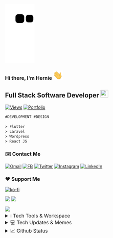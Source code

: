 <!-- <img width="100%" src="./img/banner.png" style="border-top-right-radius: 25px !important; border-top-left-radius: 25px !important" /> -->

![snake gif](https://github.com/herndev/herndev/blob/output/github-contribution-grid-snake.svg)

### Hi there, I'm Hernie <img height="30px" src="https://raw.githubusercontent.com/ABSphreak/ABSphreak/master/gifs/Hi.gif" />

## Full Stack Software Developer <img src="https://cultofthepartyparrot.com/parrots/hd/laptop_parrot.gif" width="25" height="25"/>

[![Views](https://komarev.com/ghpvc/?username=herndev&label=Profile%20views&color=0e75b6&style=for-the-badge)](https://komarev.com/ghpvc/?username=herndev&label=Profile%20views&color=0e75b6&style=for-the-badge)
[![Portfolio](https://img.shields.io/badge/Visit-My%20Portfolio-00aa71?style=for-the-badge)](https://hernie-jabien.com)

<!-- <br />

- 🔭 I’m currently working on some projects.
- 🌱 I’m currently learning new programming trends.
- 👯 I’m looking forward to collaborate with other teams.
- ⚡ Fun fact: I'm friendly and highly approachable.

<br /> -->

```
#DEVELOPMENT #DESIGN

> Flutter
> Laravel
> Wordpress
> React JS
```

### ✉️ Contact Me

[![Gmail](https://img.shields.io/badge/Gmail-c71610?style=for-the-badge&logo=gmail&logoColor=white)](mailto:herniejabien45@gmail.com)
[![FB](https://img.shields.io/badge/Facebook-3b5998?style=for-the-badge&logo=facebook&logoColor=white)](https://facebook.com/dota500)
[![Twitter](https://img.shields.io/badge/Twitter-00acee?style=for-the-badge&logo=twitter&logoColor=white)](https://twitter.com/herndev)
[![Instagram](https://img.shields.io/badge/Instagram-e95950?style=for-the-badge&logo=instagram&logoColor=white)](https://instagram.com/hern.dev)
[![LinkedIn](https://img.shields.io/badge/LinkedIn-0e76a8?style=for-the-badge&logo=linkedin&logoColor=white)](https://www.linkedin.com/in/hernie-jabien-6694aa155)

### ❤ Support Me

[![ko-fi](https://ko-fi.com/img/githubbutton_sm.svg)](https://ko-fi.com/O5O6APHKJ)

<p>
<img src="https://github-readme-streak-stats.herokuapp.com/?user=herndev&theme=dark" width=48% />
 <img src="https://spotify-recently-played-readme.vercel.app/api?user=qavoimqmh9k7ne4br5vn6nqrr&unique=1&count=3" width=35% />
</p>

<img src="https://spotify-github-profile.vercel.app/api/view?uid=qavoimqmh9k7ne4br5vn6nqrr&cover_image=true&theme=novatorem&bar_color=00aa71&bar_color_cover=false" />
  
<!--   https://spotify-github-profile.vercel.app/api/view?uid=qavoimqmh9k7ne4br5vn6nqrr&redirect=true -->

<!-- [![spotify-github-profile](https://spotify-github-profile.vercel.app/api/view?uid=qavoimqmh9k7ne4br5vn6nqrr&cover_image=true&theme=novatorem&bar_color=00aa71&bar_color_cover=false)](https://spotify-github-profile.vercel.app/api/view?uid=qavoimqmh9k7ne4br5vn6nqrr&redirect=true) -->

<br />
 
 
<!-- <details>
  <summary style="font-size: 16px"> ℹ️ About Me</summary>

---

### Check out my portfolio click [here](https://www.hernie-jabien.com/).

```
For Web Development I work on frameworks like Wordpress, Laravel, Django, ReactJs and Vue.
In Mobile App Development I usually work with Flutter framework.
```

---

</details> -->

<details>
  <summary style="font-size: 16px"> ℹ️ Tech Tools & Workspace</summary>

---

### 🔥 Tech & Tools Preference

<img src="https://img.shields.io/badge/-Laravel-f44336?style=for-the-badge&logo=laravel&logoColor=white"> <img src="https://img.shields.io/badge/-Wordpress-21759b?style=for-the-badge&logo=wordpress&logoColor=white"> <img src="https://img.shields.io/badge/-React-000000?style=for-the-badge&logo=react&logoColor=00c8ff"> <img src="https://img.shields.io/badge/-Vue-35495e?style=for-the-badge&logo=vue.js&logoColor=00c8ff"> <img src="https://img.shields.io/badge/-Flutter-blue?style=for-the-badge&logo=flutter&logoColor=00c8ff"> <img src="https://img.shields.io/badge/-Tailwind_CSS-e2e8f0?style=for-the-badge&logo=tailwindcss&logoColor=00c8ff"> <img src="https://img.shields.io/badge/-Bootstrap-563D7C?style=for-the-badge&logo=bootstrap&logoColor=white"> <img src="https://img.shields.io/badge/-Sass-cc6699?style=for-the-badge&logo=sass&logoColor=ffffff"> <img src="https://img.shields.io/badge/-Node.js-3C873A?style=for-the-badge&logo=Node.js&logoColor=white"> <img src="https://img.shields.io/badge/-JQuery-0769ad?style=for-the-badge&logo=jquery&logoColor=00c8ff"> <img src="https://img.shields.io/badge/-JavaScript-eed718?style=for-the-badge&logo=javascript&logoColor=ffffff"> <img src="https://img.shields.io/badge/-MongoDB-4DB33D?style=for-the-badge&logo=mongodb&logoColor=FFFFFF"> <img src="https://img.shields.io/badge/-MySQL-F29111?style=for-the-badge&logo=mysql&logoColor=FFFFFF"> <img src="https://img.shields.io/badge/-Express.js-787878?style=for-the-badge&logo=express&logoColor=white"> <img src="https://img.shields.io/badge/-Firebase-FFA611?style=for-the-badge&logo=firebase&logoColor=FFFFFF"> <img src="http://img.shields.io/badge/-Google%20Cloud%20Platform-4285F4?style=for-the-badge&logo=google%20cloud&logoColor=white"> <img src="http://img.shields.io/badge/-Github-000000?style=for-the-badge&logo=github&logoColor=FFFFFF"> <img src="http://img.shields.io/badge/-Git-F1502F?style=for-the-badge&logo=git&logoColor=FFFFFF"> <img src="http://img.shields.io/badge/-VS%20Code-007ACC?style=for-the-badge&logo=visual%20studio%20code&logoColor=white"> <img src="http://img.shields.io/badge/-Heroku-430098?style=for-the-badge&logo=heroku&logoColor=white"> <img src="https://img.shields.io/badge/-FileZilla-red?style=for-the-badge&logo=filezilla&logoColor=white"> <img src="https://img.shields.io/badge/-Gimp-0e2426?style=for-the-badge&logo=gimp&logoColor=white"> <img src="https://img.shields.io/badge/-Figma-f244a7?style=for-the-badge&logo=figma&logoColor=white">

### 💬 Other Languages I Know

<img src="http://img.shields.io/badge/-Java-F89820?style=for-the-badge&logo=java&logoColor=white"> <img src="https://img.shields.io/badge/-C%20&%20C++-659ad2?style=for-the-badge&logo=c%2B%2B&logoColor=ffffff"> <img src="https://img.shields.io/badge/-Python-black?style=for-the-badge&logo=python&logoColor=white"> <img src="https://img.shields.io/badge/-Dart-blue?style=for-the-badge&logo=dart&logoColor=white"> <img src="https://img.shields.io/badge/-PHP-red?style=for-the-badge&logo=php&logoColor=white">

### 💻 Workspace Spec

![Nvidia](https://img.shields.io/badge/NVIDIA-GK107GLM-76B900?style=for-the-badge&logo=nvidia&logoColor=white)
![Intel](https://img.shields.io/badge/Intel-Core_i7_3rd-0071C5?style=for-the-badge&logo=intel&logoColor=white)
![Ubuntu](https://img.shields.io/badge/Ubuntu-E95420?style=for-the-badge&logo=ubuntu&logoColor=white)
![Mx](https://img.shields.io/badge/MX_Linux-124250?style=for-the-badge&logo=mx-linux&logoColor=white)
![Kali](https://img.shields.io/badge/Kali_Linux-367BF0?style=for-the-badge&logo=kali-linux&logoColor=white)
![Mac](https://img.shields.io/badge/Big_sur-303030?style=for-the-badge&logo=apple&logoColor=white)

---

</details>

<details>
  <summary style="font-size: 16px"> 💻 Tech Updates & Memes</summary>

---

### 🎮 Game news for the hour

<!-- GAME:START -->
 - [Hollow Knight: Silksong gets a new gameplay trailer, but still no release date](https://www.polygon.com/21441317/hollow-knight-silksong-trailer-release-date-game-pass)
 - [Redfall’s meddling kids get together to fight vampires by the seashore](https://www.polygon.com/23164879/redfall-gameplay-trailer-xbox-bethesda-show-2022-not-e3)
 - [Redfall Gameplay Reveal &amp; Everything You Need to Know About Redfall](https://news.xbox.com/en-us/2022/06/12/redfall-gameplay-reveal/)<!-- GAME:END -->

### 💻 Tech news for the hour

<!-- TECH:START -->
 - [Best Portable Mini Bluetooth Speaker for 2022: JBL, Bose, Sony and More     - CNET](https://www.cnet.com/tech/home-entertainment/best-portable-mini-bluetooth-speaker/#ftag=CAD590a51e)
 - [Xbox &amp; Bethesda Games Showcase: Start Time, How to Watch Online     - CNET](https://www.cnet.com/tech/gaming/xbox-and-bethesda-games-showcase-start-time-how-to-watch-online-event/#ftag=CAD590a51e)
 - [Google to pay $118 million to settle gender discrimination lawsuit](https://www.theverge.com/2022/6/12/23164678/google-pay-118-million-settle-gender-discrimination-lawsuit)<!-- TECH:END -->

### 😂 Memes of the hour

<!-- MEMES:START -->
 - 💣 [Chess devs lazy af](http://9gag.com/gag/aegqj3O)
 - ⏩ [`Wow, his dick must be huge`](http://9gag.com/gag/aogGmwx)
 - 👉 [Young birds think the food will jump on their mouths since their mother feed them like this....](http://9gag.com/gag/agg6RRg)<!-- MEMES:END -->

---

</details>

<details>
  <summary style="font-size: 16px"> 📈 Github Status</summary>

---

<p align="left">
<!-- <img height="170px" src="https://github-readme-stats.vercel.app/api/top-langs/?username=herndev&langs_count=10&layout=compact" alt="herndev :: Top Langs" />
<img height="170px" src="https://github-readme-stats.vercel.app/api?username=herndev&show_icons=true" alt="herndev :: Profile Stats" /> -->
</p>

<!--START_SECTION:waka-->
<!-- ![Code Time](http://img.shields.io/badge/Code%20Time-0%20secs-blue) -->

![Lines of code](https://img.shields.io/badge/From%20Hello%20World%20I%27ve%20Written-12%20Million%20lines%20of%20code-blue)

**I'm an Early 🐤**

```text
🌞 Morning    247 commits    ██████████░░░░░░░░░░░░░░░   40.36%
🌆 Daytime    173 commits    ███████░░░░░░░░░░░░░░░░░░   28.27%
🌃 Evening    151 commits    ██████░░░░░░░░░░░░░░░░░░░   24.67%
🌙 Night      41 commits     █░░░░░░░░░░░░░░░░░░░░░░░░   6.7%

```

📅 **I'm Most Productive on Wednesday**

```text
Monday       43 commits     █░░░░░░░░░░░░░░░░░░░░░░░░   7.03%
Tuesday      76 commits     ███░░░░░░░░░░░░░░░░░░░░░░   12.42%
Wednesday    161 commits    ██████░░░░░░░░░░░░░░░░░░░   26.31%
Thursday     34 commits     █░░░░░░░░░░░░░░░░░░░░░░░░   5.56%
Friday       89 commits     ███░░░░░░░░░░░░░░░░░░░░░░   14.54%
Saturday     145 commits    ██████░░░░░░░░░░░░░░░░░░░   23.69%
Sunday       64 commits     ██░░░░░░░░░░░░░░░░░░░░░░░   10.46%

```

📊 **This Week I Spent My Time On**

```text
⌚︎ Time Zone: Asia/Manila

💬 Programming Languages:
JavaScript               10 hrs 51 mins      ████████████░░░░░░░░░░░░░   51.09%
Dart                     3 hrs 32 mins       ████░░░░░░░░░░░░░░░░░░░░░   16.67%
HTML                     3 hrs 15 mins       ███░░░░░░░░░░░░░░░░░░░░░░   15.35%
CSS                      1 hr 56 mins        ██░░░░░░░░░░░░░░░░░░░░░░░   9.15%
Markdown                 46 mins             █░░░░░░░░░░░░░░░░░░░░░░░░   3.67%

🔥 Editors:
VS Code                  21 hrs 15 mins      █████████████████████████   100.0%

💻 Operating System:
Linux                    21 hrs 15 mins      █████████████████████████   100.0%

```

**Timeline**

![Chart not found](https://raw.githubusercontent.com/herndev/herndev/main/charts/bar_graph.png)

Last Updated on 15/05/2022 02:03:30 UTC

<!--END_SECTION:waka-->

### ⚡️ Recent Activity

<!--START_SECTION:activity-->

1. 🎉 Merged PR [#6](https://github.com/herndev/ReactJS-Portfolio/pull/6) in [herndev/ReactJS-Portfolio](https://github.com/herndev/ReactJS-Portfolio)
2. 🎉 Merged PR [#2](https://github.com/herndev/Random-Qoutes/pull/2) in [herndev/Random-Qoutes](https://github.com/herndev/Random-Qoutes)
3. 💪 Opened PR [#2](https://github.com/herndev/Random-Qoutes/pull/2) in [herndev/Random-Qoutes](https://github.com/herndev/Random-Qoutes)
4. 🎉 Merged PR [#7](https://github.com/herndev/ReactJS-Portfolio/pull/7) in [herndev/ReactJS-Portfolio](https://github.com/herndev/ReactJS-Portfolio)
5. 💪 Opened PR [#7](https://github.com/herndev/ReactJS-Portfolio/pull/7) in [herndev/ReactJS-Portfolio](https://github.com/herndev/ReactJS-Portfolio)
<!--END_SECTION:activity-->

---

</details>

<!-- ![snake gif](https://github.com/herndev/herndev/blob/output/github-contribution-grid-snake.svg) -->

<!-- <img height="120" alt="Thanks for visiting my profile" width="100%" src="https://github.com/dibyendu415/dibyendu415/blob/master/marquee.svg" /> -->
